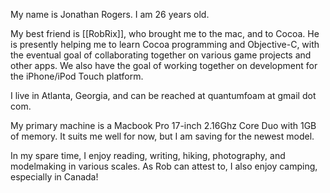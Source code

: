 

My name is Jonathan Rogers. I am 26 years old.

My best friend is [[RobRix]], who brought me to the mac, and to Cocoa. He is presently helping me to learn Cocoa programming and Objective-C, with the eventual goal of collaborating together on various game projects and other apps. We also have the goal of working together on development for the iPhone/iPod Touch platform.

I live in Atlanta, Georgia, and can be reached at quantumfoam at gmail dot com. 

My primary machine is a Macbook Pro 17-inch 2.16Ghz Core Duo with 1GB of memory. It suits me well for now, but I am saving for the newest model.

In my spare time, I enjoy reading, writing, hiking, photography, and modelmaking in various scales. As Rob can attest to, I also enjoy camping, especially in Canada!